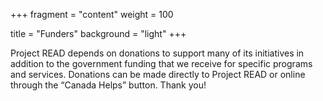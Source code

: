 +++
fragment = "content"
weight = 100

title = "Funders"
background = "light"
+++

Project READ depends on donations to support many of its initiatives in addition to the government funding that we receive for specific programs and services. Donations can be made directly to Project READ or online through the “Canada Helps” button. Thank you!

